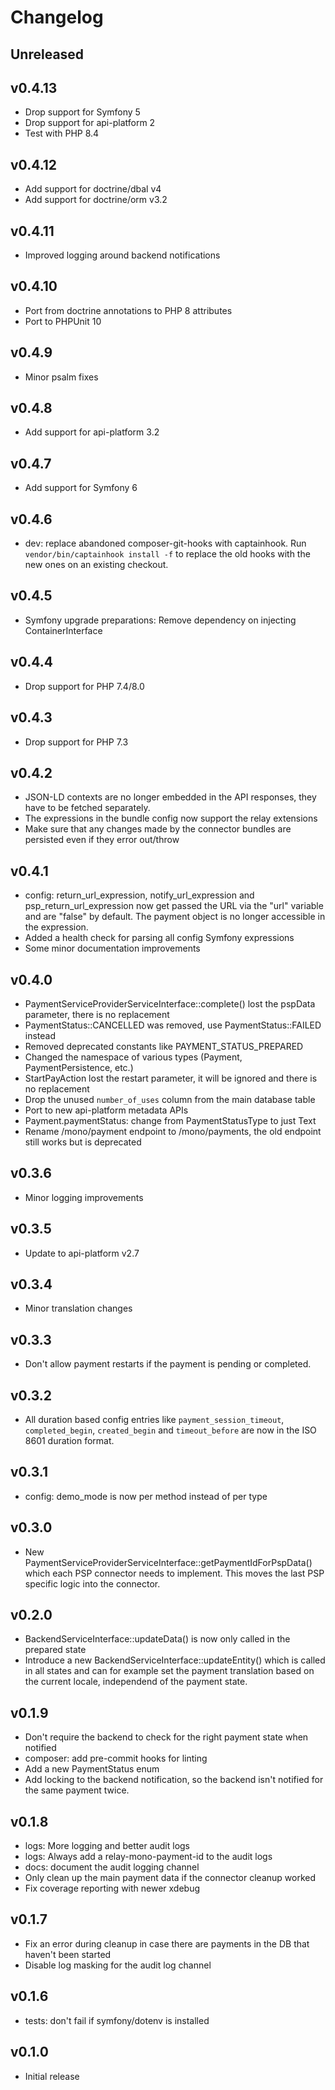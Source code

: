 # Changelog

## Unreleased

## v0.4.13

* Drop support for Symfony 5
* Drop support for api-platform 2
* Test with PHP 8.4

## v0.4.12

* Add support for doctrine/dbal v4
* Add support for doctrine/orm v3.2

## v0.4.11

* Improved logging around backend notifications

## v0.4.10

* Port from doctrine annotations to PHP 8 attributes
* Port to PHPUnit 10

## v0.4.9

* Minor psalm fixes

## v0.4.8

* Add support for api-platform 3.2

## v0.4.7

* Add support for Symfony 6

## v0.4.6

* dev: replace abandoned composer-git-hooks with captainhook.
  Run `vendor/bin/captainhook install -f` to replace the old hooks with the new ones
  on an existing checkout.

## v0.4.5

* Symfony upgrade preparations: Remove dependency on injecting ContainerInterface

## v0.4.4

* Drop support for PHP 7.4/8.0

## v0.4.3

* Drop support for PHP 7.3

## v0.4.2

* JSON-LD contexts are no longer embedded in the API responses, they have to be fetched separately.
* The expressions in the bundle config now support the relay extensions
* Make sure that any changes made by the connector bundles are persisted even if they error out/throw

## v0.4.1

* config: return_url_expression, notify_url_expression and psp_return_url_expression now get passed the URL via
  the "url" variable and are "false" by default. The payment object is no longer accessible in the expression.
* Added a health check for parsing all config Symfony expressions
* Some minor documentation improvements

## v0.4.0

* PaymentServiceProviderServiceInterface::complete() lost the pspData parameter, there is no replacement
* PaymentStatus::CANCELLED was removed, use PaymentStatus::FAILED instead
* Removed deprecated constants like PAYMENT_STATUS_PREPARED
* Changed the namespace of various types (Payment, PaymentPersistence, etc.)
* StartPayAction lost the restart parameter, it will be ignored and there is no replacement
* Drop the unused `number_of_uses` column from the main database table
* Port to new api-platform metadata APIs
* Payment.paymentStatus: change from PaymentStatusType to just Text
* Rename /mono/payment endpoint to /mono/payments, the old endpoint still works but is deprecated

## v0.3.6

* Minor logging improvements

## v0.3.5

* Update to api-platform v2.7

## v0.3.4

* Minor translation changes

## v0.3.3

* Don't allow payment restarts if the payment is pending or completed.

## v0.3.2

* All duration based config entries like `payment_session_timeout`, `completed_begin`, `created_begin` and `timeout_before` are now in the ISO 8601 duration format.

## v0.3.1

* config: demo_mode is now per method instead of per type

## v0.3.0

* New PaymentServiceProviderServiceInterface::getPaymentIdForPspData() which each PSP connector needs to implement.
  This moves the last PSP specific logic into the connector.

## v0.2.0

* BackendServiceInterface::updateData() is now only called in the prepared state
* Introduce a new BackendServiceInterface::updateEntity() which is called in all states and can for example
  set the payment translation based on the current locale, independend of the payment state.

## v0.1.9

* Don't require the backend to check for the right payment state when notified
* composer: add pre-commit hooks for linting
* Add a new PaymentStatus enum
* Add locking to the backend notification, so the backend isn't notified for the same payment twice.

## v0.1.8

* logs: More logging and better audit logs
* logs: Always add a relay-mono-payment-id to the audit logs
* docs: document the audit logging channel
* Only clean up the main payment data if the connector cleanup worked
* Fix coverage reporting with newer xdebug

## v0.1.7

* Fix an error during cleanup in case there are payments in the DB that haven't been started
* Disable log masking for the audit log channel

## v0.1.6

* tests: don't fail if symfony/dotenv is installed

## v0.1.0

* Initial release
